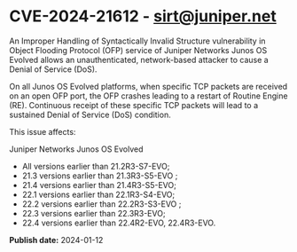 # CVE-2024-21612 - sirt@juniper.net






An Improper Handling of Syntactically Invalid Structure vulnerability in Object Flooding Protocol (OFP) service of Juniper Networks Junos OS Evolved allows an unauthenticated, network-based attacker to cause a Denial of Service (DoS).

On all Junos OS Evolved platforms, when specific TCP packets are received on an open OFP port, the OFP crashes leading to a restart of Routine Engine (RE). Continuous receipt of these specific TCP packets will lead to a sustained Denial of Service (DoS) condition.





This issue affects:

Juniper Networks Junos OS Evolved



  *  All versions earlier than 21.2R3-S7-EVO;
  *  21.3 versions earlier than 21.3R3-S5-EVO ;
  *  21.4 versions earlier than 21.4R3-S5-EVO;
  *  22.1 versions earlier than 22.1R3-S4-EVO;
  *  22.2 versions earlier than 22.2R3-S3-EVO ;
  *  22.3 versions earlier than 22.3R3-EVO;
  *  22.4 versions earlier than 22.4R2-EVO, 22.4R3-EVO.








**Publish date:** 2024-01-12
